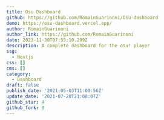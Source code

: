 ```yaml
---
title: Osu Dashboard
github: https://github.com/RomainGuarinoni/Osu-dashboard
demo: https://osu-dashboard.vercel.app/
author: RomainGuarinoni
author_link: https://github.com/RomainGuarinoni
date: 2023-11-30T07:55:10.299Z
description: A complete dashboard for the osu! player
ssg:
  - Nextjs
css: []
cms: []
category:
  - Dashboard
draft: false
publish_date: '2021-05-03T11:00:56Z'
update_date: '2021-07-28T21:08:07Z'
github_star: 4
github_fork: 0
---
```

